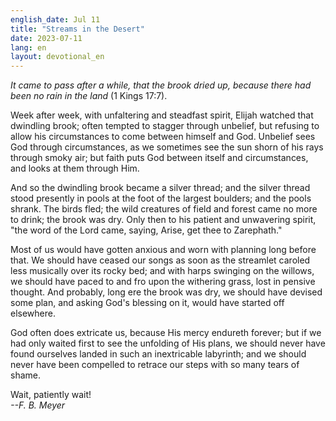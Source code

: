 ```yaml
---
english_date: Jul 11
title: "Streams in the Desert"
date: 2023-07-11
lang: en
layout: devotional_en
---
```





<p><em>It came to pass after a while, that the brook dried up, because there had been no rain in the land</em> (1 Kings 17:7).

</p>

<p>Week after week, with unfaltering and steadfast spirit, Elijah watched that dwindling brook; often tempted to stagger through unbelief, but refusing to allow his circumstances to come between himself and God. Unbelief sees God through circumstances, as we sometimes see the sun shorn of his rays through smoky air; but faith puts God between itself and circumstances, and looks at them through Him.

</p>

<p>And so the dwindling brook became a silver thread; and the silver thread stood presently in pools at the foot of the largest boulders; and the pools shrank. The birds fled; the wild creatures of field and forest came no more to drink; the brook was dry. Only then to his patient and unwavering spirit, "the word of the Lord came, saying, Arise, get thee to Zarephath."

</p>

<p>Most of us would have gotten anxious and worn with planning long before that. We should have ceased our songs as soon as the streamlet caroled less musically over its rocky bed; and with harps swinging on the willows, we should have paced to and fro upon the withering grass, lost in pensive thought. And probably, long ere the brook was dry, we should have devised some plan, and asking God's blessing on it, would have started off elsewhere.

</p>

<p>God often does extricate us, because His mercy endureth forever; but if we had only waited first to see the unfolding of His plans, we should never have found ourselves landed in such an inextricable labyrinth; and we should never have been compelled to retrace our steps with so many tears of shame.

</p>

<p>Wait, patiently wait!<br/> <em>--F. B. Meyer</em>

</p>

<p></p>